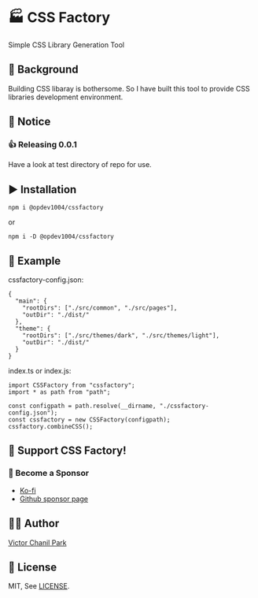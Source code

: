 # 🏭 CSS Factory

Simple CSS Library Generation Tool

## 🤔 Background

Building CSS libaray is bothersome. So I have built this tool to provide CSS libraries development environment.

## 📢 Notice

### 👍 Releasing 0.0.1

Have a look at test directory of repo for use.

## ▶️ Installation

```
npm i @opdev1004/cssfactory
```

or

```
npm i -D @opdev1004/cssfactory
```

## 📖 Example

cssfactory-config.json:

```
{
  "main": {
    "rootDirs": ["./src/common", "./src/pages"],
    "outDir": "./dist/"
  },
  "theme": {
    "rootDirs": ["./src/themes/dark", "./src/themes/light"],
    "outDir": "./dist/"
  }
}
```

index.ts or index.js:

```
import CSSFactory from "cssfactory";
import * as path from "path";

const configpath = path.resolve(__dirname, "./cssfactory-config.json");
const cssfactory = new CSSFactory(configpath);
cssfactory.combineCSS();
```

## 💪 Support CSS Factory!

### 👼 Become a Sponsor

- [Ko-fi](https://ko-fi.com/opdev1004)
- [Github sponsor page](https://github.com/sponsors/opdev1004)

## 👨‍💻 Author

[Victor Chanil Park](https://github.com/opdev1004)

## 💯 License

MIT, See [LICENSE](./LICENSE).
